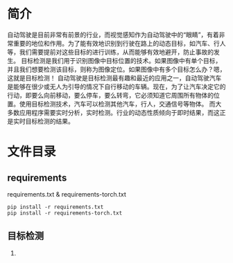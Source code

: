 # 简介
自动驾驶是目前非常有前景的行业，而视觉感知作为自动驾驶中的“眼睛”，有着非常重要的地位和作用。为了能有效地识别到行驶在路上的动态目标，如汽车、行人等，我们需要提前对这些目标的进行训练，从而能够有效地避开，防止事故的发生。
目标检测是我们用于识别图像中目标位置的技术。如果图像中有单个目标，并且我们想要检测该目标，则称为图像定位。如果图像中有多个目标怎么办？嗯，这就是目标检测！
自动驾驶是目标检测最有趣和最近的应用之一，自动驾驶汽车是能够在很少或无人为引导的情况下自行移动的车辆。现在，为了让汽车决定它的行动，即要么向前移动，要么停车，要么转弯，它必须知道它周围所有物体的位置。使用目标检测技术，汽车可以检测其他汽车，行人，交通信号等物体。
而大多数应用程序需要实时分析，实时检测。行业的动态性质倾向于即时结果，而这正是实时目标检测的结果。

# 文件目录
## requirements
requirements.txt & requirements-torch.txt
```
pip install -r requirements.txt
pip install -r requirements-torch.txt
```
## 目标检测
1.